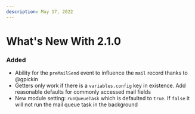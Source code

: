 ```yaml
---
description: May 17, 2022
---
```


# What's New With 2.1.0

### Added

* Ability for the `preMailSend` event to influence the `mail` record thanks to @gpickin
* Getters only work if there is a `variables.config` key in existence. Add reasonable defaults for commonly accessed mail fields
* New module setting: `runQueueTask` which is defaulted to `true`. If `false` it will not run the mail queue task in the background
